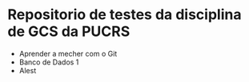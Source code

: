 # Repositorio de testes da disciplina de GCS da PUCRS

- Aprender a mecher com o Git
- Banco de Dados 1
- Alest
